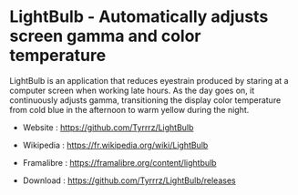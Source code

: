 # LightBulb - Automatically adjusts screen gamma and color temperature

LightBulb is an application that reduces eyestrain produced by staring
at a computer screen when working late hours. As the day goes on, it
continuously adjusts gamma, transitioning the display color temperature
from cold blue in the afternoon to warm yellow during the night.

* Website : https://github.com/Tyrrrz/LightBulb
* Wikipedia : https://fr.wikipedia.org/wiki/LightBulb
* Framalibre : https://framalibre.org/content/lightbulb

* Download : https://github.com/Tyrrrz/LightBulb/releases
